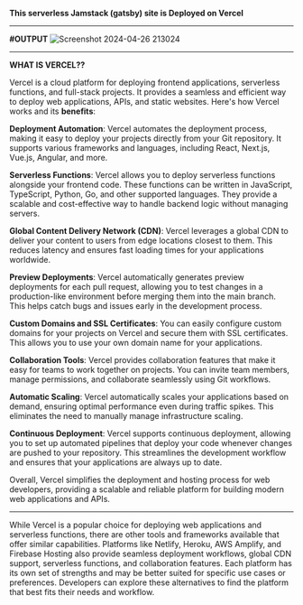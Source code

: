 
**This serverless Jamstack (gatsby) site is Deployed on Vercel**

----------------------------------------------------------------------------------------------------------

**#OUTPUT**
![Screenshot 2024-04-26 213024](https://github.com/Hasibwajid/DevOops-Course/assets/72168225/7cc37cbf-819d-4248-bda9-e864d4a865f0)

----------------------------------------------------------------------------------------------------------


**WHAT IS VERCEL??**

Vercel is a cloud platform for deploying frontend applications, serverless functions, and full-stack projects. It provides a seamless and efficient way to deploy web applications, APIs, and static websites. Here's how Vercel works and its **benefits**:

**Deployment Automation**: Vercel automates the deployment process, making it easy to deploy your projects directly from your Git repository. It supports various frameworks and languages, including React, Next.js, Vue.js, Angular, and more.

**Serverless Functions**: Vercel allows you to deploy serverless functions alongside your frontend code. These functions can be written in JavaScript, TypeScript, Python, Go, and other supported languages. They provide a scalable and cost-effective way to handle backend logic without managing servers.

**Global Content Delivery Network (CDN)**: Vercel leverages a global CDN to deliver your content to users from edge locations closest to them. This reduces latency and ensures fast loading times for your applications worldwide.

**Preview Deployments**: Vercel automatically generates preview deployments for each pull request, allowing you to test changes in a production-like environment before merging them into the main branch. This helps catch bugs and issues early in the development process.

**Custom Domains and SSL Certificates**: You can easily configure custom domains for your projects on Vercel and secure them with SSL certificates. This allows you to use your own domain name for your applications.

**Collaboration Tools**: Vercel provides collaboration features that make it easy for teams to work together on projects. You can invite team members, manage permissions, and collaborate seamlessly using Git workflows.

**Automatic Scaling**: Vercel automatically scales your applications based on demand, ensuring optimal performance even during traffic spikes. This eliminates the need to manually manage infrastructure scaling.

**Continuous Deployment**: Vercel supports continuous deployment, allowing you to set up automated pipelines that deploy your code whenever changes are pushed to your repository. This streamlines the development workflow and ensures that your applications are always up to date.

Overall, Vercel simplifies the deployment and hosting process for web developers, providing a scalable and reliable platform for building modern web applications and APIs.

----------------------------------------------------------------------------------------------------------

While Vercel is a popular choice for deploying web applications and serverless functions, there are other tools and frameworks available that offer similar capabilities. Platforms like Netlify, Heroku, AWS Amplify, and Firebase Hosting also provide seamless deployment workflows, global CDN support, serverless functions, and collaboration features. Each platform has its own set of strengths and may be better suited for specific use cases or preferences. Developers can explore these alternatives to find the platform that best fits their needs and workflow.











